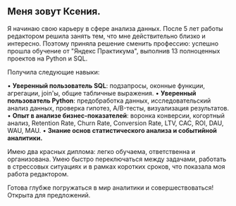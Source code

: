 ## Меня зовут Ксения.

Я начинаю свою карьеру в сфере анализа данных. После 5 лет работы редактором решила занять тем, что мне действительно близко и интересно. Поэтому приняла решение сменить профессию: успешно прошла обучение от "Яндекс Практикума", выполнив 13 полноценных проектов на Python и SQL.

Получила следующие навыки:

• **Уверенный пользователь SQL**: подзапросы, оконные функции, агрегации, join'ы, общие табличные выражения.
• **Уверенный пользователь Python**: предобработка данных, исследовательский анализ данных, проверка гипотез, A/B-тесты, визуализация результатов.
• **Опыт в анализе бизнес-показателей**: воронка конверсии, когортный анализ, Retention Rate, Churn Rate, Conversion Rate, LTV, CAC, ROI, DAU, WAU, MAU.
• **Знание основ статистического анализа и событийной аналитики.**

Имею два красных диплома: легко обучаема, ответственна и организована.
Умею быстро переключаться между задачами, работать в стрессовых ситуациях и в рамках коротких сроков, что показала моя работа редактором.

Готова глубже погружаться в мир аналитики и совершествоваться! Открыта для предложений.



